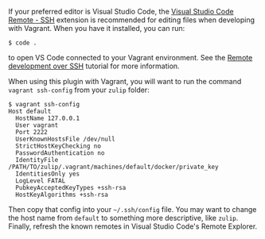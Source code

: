 If your preferred editor is Visual Studio Code, the [Visual Studio
Code Remote - SSH](https://code.visualstudio.com/docs/remote/ssh)
extension is recommended for editing files when developing with
Vagrant. When you have it installed, you can run:

```console
$ code .
```

to open VS Code connected to your Vagrant environment. See the
[Remote development over SSH](https://code.visualstudio.com/docs/remote/ssh-tutorial) tutorial for more information.

When using this plugin with Vagrant, you will want to run the command
`vagrant ssh-config` from your `zulip` folder:

```console
$ vagrant ssh-config
Host default
  HostName 127.0.0.1
  User vagrant
  Port 2222
  UserKnownHostsFile /dev/null
  StrictHostKeyChecking no
  PasswordAuthentication no
  IdentityFile /PATH/TO/zulip/.vagrant/machines/default/docker/private_key
  IdentitiesOnly yes
  LogLevel FATAL
  PubkeyAcceptedKeyTypes +ssh-rsa
  HostKeyAlgorithms +ssh-rsa
```

Then copy that config into your `~/.ssh/config` file. You may want to change
the host name from `default` to something more descriptive, like `zulip`.
Finally, refresh the known remotes in Visual Studio Code's Remote Explorer.

